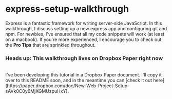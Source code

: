 # express-setup-walkthrough
Express is a fantastic framework for writing server-side JavaScript. In this walkthrough, I discuss setting up a new express app and configuring git and npm. For newbies, I've ensured that all my code snippets will work (at least on a macbook). If you're more experienced, I encourage you to check out the **Pro Tips** that are sprinkled throughout.

### **Heads up: This walkthrough lives on Dropbox Paper right now**
<br>
I've been developing this tutorial in a Dropbox Paper document. I'll copy it over to this README soon, and in the meantime you can [check it out here](https://paper.dropbox.com/doc/New-Web-Project-Setup-sAVk0C0y6MjXGMUzpuHxY).

